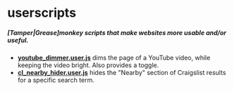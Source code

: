 # userscripts

##### [Tamper|Grease]monkey scripts that make websites more usable and/or useful.

* **[youtube_dimmer.user.js](http://github.com/nkantar/userscripts/blob/master/youtube_dimmer.user.js)** dims the page of a YouTube video, while keeping the video bright. Also provides a toggle.
* **[cl_nearby_hider.user.js](http://github.com/nkantar/userscripts/blob/master/cl_nearby_hider.user.js)** hides the "Nearby" section of Craigslist results for a specific search term.
